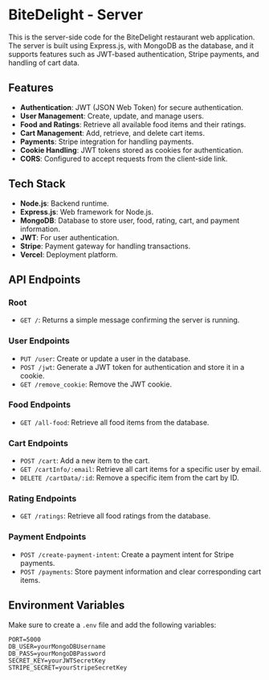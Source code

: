 # BiteDelight - Server

This is the server-side code for the BiteDelight restaurant web application. The server is built using Express.js, with MongoDB as the database, and it supports features such as JWT-based authentication, Stripe payments, and handling of cart data.

## Features

- **Authentication**: JWT (JSON Web Token) for secure authentication.
- **User Management**: Create, update, and manage users.
- **Food and Ratings**: Retrieve all available food items and their ratings.
- **Cart Management**: Add, retrieve, and delete cart items.
- **Payments**: Stripe integration for handling payments.
- **Cookie Handling**: JWT tokens stored as cookies for authentication.
- **CORS**: Configured to accept requests from the client-side link.

## Tech Stack

- **Node.js**: Backend runtime.
- **Express.js**: Web framework for Node.js.
- **MongoDB**: Database to store user, food, rating, cart, and payment information.
- **JWT**: For user authentication.
- **Stripe**: Payment gateway for handling transactions.
- **Vercel**: Deployment platform.

## API Endpoints

### Root

- `GET /`: Returns a simple message confirming the server is running.

### User Endpoints

- `PUT /user`: Create or update a user in the database.
- `POST /jwt`: Generate a JWT token for authentication and store it in a cookie.
- `GET /remove_cookie`: Remove the JWT cookie.

### Food Endpoints

- `GET /all-food`: Retrieve all food items from the database.

### Cart Endpoints

- `POST /cart`: Add a new item to the cart.
- `GET /cartInfo/:email`: Retrieve all cart items for a specific user by email.
- `DELETE /cartData/:id`: Remove a specific item from the cart by ID.

### Rating Endpoints

- `GET /ratings`: Retrieve all food ratings from the database.

### Payment Endpoints

- `POST /create-payment-intent`: Create a payment intent for Stripe payments.
- `POST /payments`: Store payment information and clear corresponding cart items.

## Environment Variables

Make sure to create a `.env` file and add the following variables:

```plaintext
PORT=5000
DB_USER=yourMongoDBUsername
DB_PASS=yourMongoDBPassword
SECRET_KEY=yourJWTSecretKey
STRIPE_SECRET=yourStripeSecretKey
